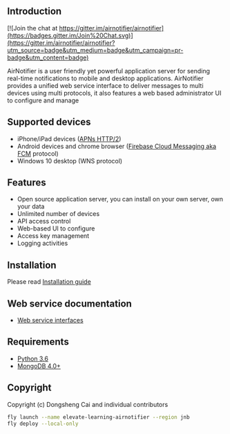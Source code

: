## Introduction

[![Join the chat at https://gitter.im/airnotifier/airnotifier](https://badges.gitter.im/Join%20Chat.svg)](https://gitter.im/airnotifier/airnotifier?utm_source=badge&utm_medium=badge&utm_campaign=pr-badge&utm_content=badge)


AirNotifier is a user friendly yet powerful application server for sending real-time notifications to mobile and desktop applications. AirNotifier provides a unified web service interface to deliver messages to multi devices using multi protocols, it also features a web based administrator UI to configure and manage 

## Supported devices
- iPhone/iPad devices ([APNs HTTP/2](https://developer.apple.com/library/archive/documentation/NetworkingInternet/Conceptual/RemoteNotificationsPG/CommunicatingwithAPNs.html))
- Android devices and chrome browser ([Firebase Cloud Messaging aka FCM](https://firebase.google.com/docs/cloud-messaging) protocol)
- Windows 10 desktop (WNS protocol)

## Features
- Open source application server, you can install on your own server, own your data
- Unlimited number of devices
- API access control
- Web-based UI to configure
- Access key management
- Logging activities


## Installation

Please read [Installation guide](https://github.com/airnotifier/airnotifier/wiki/Installation)

## Web service documentation
- [Web service interfaces](https://github.com/airnotifier/airnotifier/wiki/API)

## Requirements

- [Python 3.6](http://www.python.org)
- [MongoDB 4.0+](http://www.mongodb.org/)

## Copyright
Copyright (c) Dongsheng Cai and individual contributors

```sh
fly launch --name elevate-learning-airnotifier --region jnb
fly deploy --local-only
```
